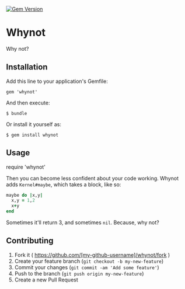 [![Gem Version](https://badge.fury.io/rb/whynot.svg)](http://badge.fury.io/rb/whynot)

# Whynot

Why not?

## Installation

Add this line to your application's Gemfile:

    gem 'whynot'

And then execute:

    $ bundle

Or install it yourself as:

    $ gem install whynot

## Usage

require 'whynot'

Then you can become less confident about your code working. Whynot adds
`Kernel#maybe`, which takes a block, like so:

```ruby
maybe do |x,y|
  x,y = 1,2
  x+y
end
```

Sometimes it'll return 3, and sometimes `nil`. Because, why not?

## Contributing

1. Fork it ( https://github.com/[my-github-username]/whynot/fork )
2. Create your feature branch (`git checkout -b my-new-feature`)
3. Commit your changes (`git commit -am 'Add some feature'`)
4. Push to the branch (`git push origin my-new-feature`)
5. Create a new Pull Request
